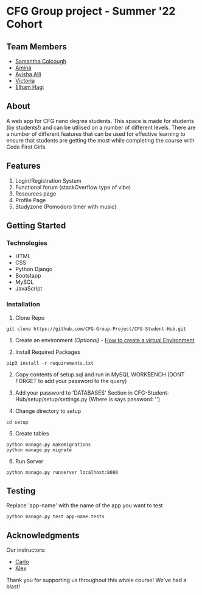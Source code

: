 <html>

# CFG Group project - Summer '22 Cohort
## Team Members

 - [Samantha Colcough](https://github.com/samanthacolclough) 
 - [Amina](https://github.com/aminacodes)
 - [Ayisha Alli](https://github.com/AyishaAlli)
 - [Victoria ](https://github.com/vixbc)
 - [Elham Hagi](https://github.com/ellehagi)

## About 
A web app for CFG nano degree students. 
This space is made for students (by students!) and can be utilised on a number of different levels. 
There are a number of different features that can be used for effective learning to ensure that students are getting the most while completing the course with Code First Girls. 

## Features
1. Login/Registration System
2. Functional forum  (stackOverflow type of vibe)
3. Resources page 
4. Profile Page 
5. Studyzone (Pomodoro timer with music)

## Getting Started 

### Technologies
- HTML
- CSS
- Python Django 
- Bootstapp 
- MySQL
- JavaScript

### Installation
1. Clone Repo 
```commandline
git clone https://github.com/CFG-Group-Project/CFG-Student-Hub.git
```

1. Create an environment <em>(Optional)</em> - [How to create a virtual Environment](https://packaging.python.org/en/latest/guides/installing-using-pip-and-virtual-environments/)

2. Install Required Packages
```commandline
pip3 install -r requirements.txt
```

2. Copy contents of setup.sql and run in MySQL WORKBENCH (DONT FORGET to add your password to the query)

3. Add your password to 'DATABASES' Section in CFG-Student-Hub/setup/setup/settings.py (Where is says password: '')

4. Change directory to setup
```commandline
cd setup
```

5. Create tables 
```commandline
python manage.py makemigrations
python manage.py migrate
```

6. Run Server
```commandline
python manage.py runserver localhost:8080
```
## Testing 
Replace 'app-name' with the name of the app you want to test
```commandline
python manage.py test app-name.tests

```

## Acknowledgments 
Our instructors: 
- [Carlo]()
- [Alex]()

Thank you for supporting us throughout this whole course! We've had a blast!
</html>
